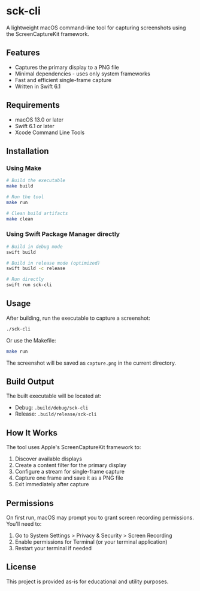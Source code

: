 # sck-cli

A lightweight macOS command-line tool for capturing screenshots using the ScreenCaptureKit framework.

## Features

- Captures the primary display to a PNG file
- Minimal dependencies - uses only system frameworks
- Fast and efficient single-frame capture
- Written in Swift 6.1

## Requirements

- macOS 13.0 or later
- Swift 6.1 or later
- Xcode Command Line Tools

## Installation

### Using Make

```bash
# Build the executable
make build

# Run the tool
make run

# Clean build artifacts
make clean
```

### Using Swift Package Manager directly

```bash
# Build in debug mode
swift build

# Build in release mode (optimized)
swift build -c release

# Run directly
swift run sck-cli
```

## Usage

After building, run the executable to capture a screenshot:

```bash
./sck-cli
```

Or use the Makefile:

```bash
make run
```

The screenshot will be saved as `capture.png` in the current directory.

## Build Output

The built executable will be located at:
- Debug: `.build/debug/sck-cli`
- Release: `.build/release/sck-cli`

## How It Works

The tool uses Apple's ScreenCaptureKit framework to:
1. Discover available displays
2. Create a content filter for the primary display
3. Configure a stream for single-frame capture
4. Capture one frame and save it as a PNG file
5. Exit immediately after capture

## Permissions

On first run, macOS may prompt you to grant screen recording permissions. You'll need to:
1. Go to System Settings > Privacy & Security > Screen Recording
2. Enable permissions for Terminal (or your terminal application)
3. Restart your terminal if needed

## License

This project is provided as-is for educational and utility purposes.
